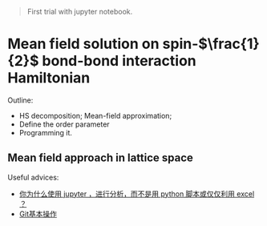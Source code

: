 > First trial with jupyter notebook.

# Mean field solution on spin-$\frac{1}{2}$ bond-bond interaction Hamiltonian

Outline:
- HS decomposition; Mean-field approximation;
- Define the order parameter
- Programming it.

## Mean field approach in lattice space


Useful advices:

- [你为什么使用 jupyter ，进行分析，而不是用 python 脚本或仅仅利用 excel ？](https://www.zhihu.com/question/37490497)
- [Git基本操作](http://www.runoob.com/git/git-basic-operations.html)
